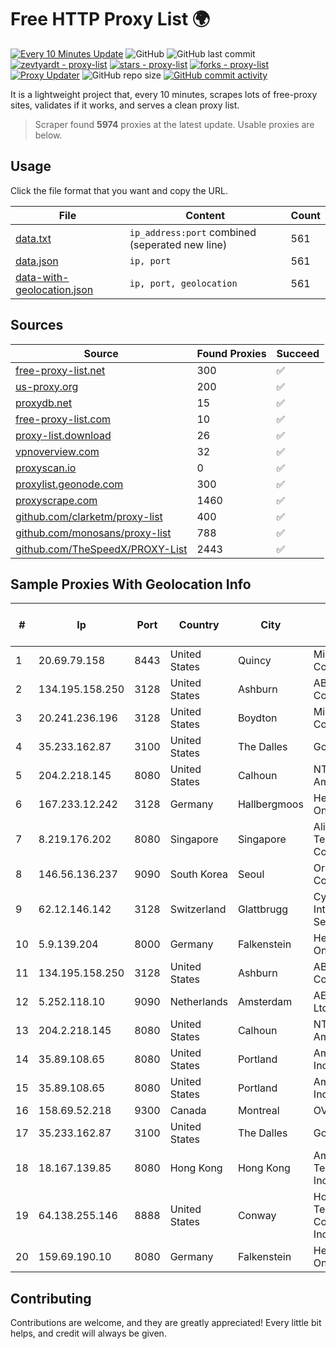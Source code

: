 
# Free HTTP Proxy List 🌍

[![Every 10 Minutes Update](https://github.com/mertguvencli/http-proxy-list/actions/workflows/main.yml/badge.svg?branch=main)](https://github.com/mertguvencli/http-proxy-list/actions/workflows/main.yml)
![GitHub](https://img.shields.io/github/license/mertguvencli/http-proxy-list)
![GitHub last commit](https://img.shields.io/github/last-commit/mertguvencli/http-proxy-list)
[![zevtyardt - proxy-list](https://img.shields.io/static/v1?label=zevtyardt&message=proxy-list&color=blue&logo=github)](https://github.com/zevtyardt/proxy-list "Go to GitHub repo")
[![stars - proxy-list](https://img.shields.io/github/stars/zevtyardt/proxy-list?style=social)](https://github.com/zevtyardt/proxy-list)
[![forks - proxy-list](https://img.shields.io/github/forks/zevtyardt/proxy-list?style=social)](https://github.com/zevtyardt/proxy-list)
[![Proxy Updater](https://github.com/zevtyardt/proxy-list/workflows/Proxy%20Updater/badge.svg)](https://github.com/zevtyardt/proxy-list/actions?query=workflow:"Proxy+Updater")
![GitHub repo size](https://img.shields.io/github/repo-size/zevtyardt/proxy-list)
[![GitHub commit activity](https://img.shields.io/github/commit-activity/m/zevtyardt/proxy-list?logo=commits)](https://github.com/zevtyardt/proxy-list/commits/main)

It is a lightweight project that, every 10 minutes, scrapes lots of free-proxy sites, validates if it works, and serves a clean proxy list.

> Scraper found **5974** proxies at the latest update. Usable proxies are below.

## Usage

Click the file format that you want and copy the URL.

|File|Content|Count|
|----|-------|-----|
|[data.txt](https://raw.githubusercontent.com/mertguvencli/http-proxy-list/main/proxy-list/data.txt)|`ip_address:port` combined (seperated new line)|561|
|[data.json](https://raw.githubusercontent.com/mertguvencli/http-proxy-list/main/proxy-list/data.json)|`ip, port`|561|
|[data-with-geolocation.json](https://raw.githubusercontent.com/mertguvencli/http-proxy-list/main/proxy-list/data-with-geolocation.json)|`ip, port, geolocation`|561|

## Sources

|Source|Found Proxies|Succeed|
|------|-------------|-------|
|[free-proxy-list.net](https://free-proxy-list.net)|300|✅|
|[us-proxy.org](https://www.us-proxy.org)|200|✅|
|[proxydb.net](http://proxydb.net)|15|✅|
|[free-proxy-list.com](https://free-proxy-list.com/?page=&port=&type%5B%5D=http&type%5B%5D=https&up_time=0&search=Search)|10|✅|
|[proxy-list.download](https://www.proxy-list.download/HTTP)|26|✅|
|[vpnoverview.com](https://vpnoverview.com/privacy/anonymous-browsing/free-proxy-servers)|32|✅|
|[proxyscan.io](https://www.proxyscan.io)|0|✅|
|[proxylist.geonode.com](https://proxylist.geonode.com/api/proxy-list?limit=300&page=1&sort_by=lastChecked&sort_type=desc&protocols=http,https)|300|✅|
|[proxyscrape.com](https://api.proxyscrape.com/v2/?request=displayproxies&protocol=http&timeout=10000&country=all&ssl=all&anonymity=all)|1460|✅|
|[github.com/clarketm/proxy-list](https://raw.githubusercontent.com/clarketm/proxy-list/master/proxy-list-raw.txt)|400|✅|
|[github.com/monosans/proxy-list](https://raw.githubusercontent.com/monosans/proxy-list/main/proxies/http.txt)|788|✅|
|[github.com/TheSpeedX/PROXY-List](https://raw.githubusercontent.com/TheSpeedX/PROXY-List/master/http.txt)|2443|✅|


## Sample Proxies With Geolocation Info

|#|Ip|Port|Country|City|Internet Service Provider|
|-|--|----|-------|----|-------------------------|
|1|20.69.79.158|8443|United States|Quincy|Microsoft Corporation|
|2|134.195.158.250|3128|United States|Ashburn|AB E-Commerce|
|3|20.241.236.196|3128|United States|Boydton|Microsoft Corporation|
|4|35.233.162.87|3100|United States|The Dalles|Google LLC|
|5|204.2.218.145|8080|United States|Calhoun|NTT America, Inc.|
|6|167.233.12.242|3128|Germany|Hallbergmoos|Hetzner Online GmbH|
|7|8.219.176.202|8080|Singapore|Singapore|Alibaba (US) Technology Co., Ltd.|
|8|146.56.136.237|9090|South Korea|Seoul|Oracle Corporation|
|9|62.12.146.142|3128|Switzerland|Glattbrugg|Cyberlink Internet Services AG|
|10|5.9.139.204|8000|Germany|Falkenstein|Hetzner Online GmbH|
|11|134.195.158.250|3128|United States|Ashburn|AB E-Commerce|
|12|5.252.118.10|9090|Netherlands|Amsterdam|AEZA GROUP Ltd|
|13|204.2.218.145|8080|United States|Calhoun|NTT America, Inc.|
|14|35.89.108.65|8080|United States|Portland|Amazon.com, Inc.|
|15|35.89.108.65|8080|United States|Portland|Amazon.com, Inc.|
|16|158.69.52.218|9300|Canada|Montreal|OVH SAS|
|17|35.233.162.87|3100|United States|The Dalles|Google LLC|
|18|18.167.139.85|8080|Hong Kong|Hong Kong|Amazon Technologies Inc.|
|19|64.138.255.146|8888|United States|Conway|Horry Telephone Cooperative, Inc.|
|20|159.69.190.10|8080|Germany|Falkenstein|Hetzner Online GmbH|



## Contributing

Contributions are welcome, and they are greatly appreciated! Every
little bit helps, and credit will always be given.

